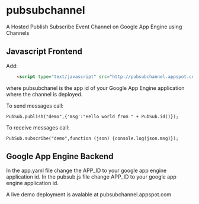 pubsubchannel
=============

A Hosted Publish Subscribe Event Channel on Google App Engine using Channels

Javascript Frontend
-------

Add:
```html
	<script type="text/javascript" src="http://pubsubchannel.appspot.com/"></script>
```

where pubsubchanel is the app id of your Google App Engine application where the 
channel is deployed.

To send messages call:

	PubSub.publish("demo",{'msg':"Hello world from " + PubSub.id()});

To receive messages call:

	PubSub.subscribe("demo",function (json) {console.log(json.msg)});

Google App Engine Backend
-------

In the app.yaml file change the APP_ID to your google app engine application id.
In the pubsub.js file change APP_ID to your google app engine application id.

A live demo deployment is avalable at pubsubchannel.appspot.com 




